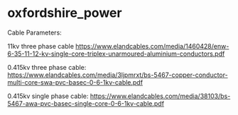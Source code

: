 # oxfordshire_power

Cable Parameters:

11kv three phase cable https://www.elandcables.com/media/1460428/enw-6-35-11-12-kv-single-core-triplex-unarmoured-aluminium-conductors.pdf

0.415kv three phase cable: https://www.elandcables.com/media/3ljpmrxt/bs-5467-copper-conductor-multi-core-swa-pvc-basec-0-6-1kv-cable.pdf 

0.415kv single phase cable: https://www.elandcables.com/media/38103/bs-5467-awa-pvc-basec-single-core-0-6-1kv-cable.pdf
